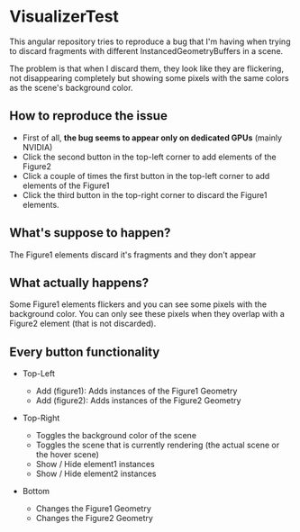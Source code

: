 # VisualizerTest

This angular repository tries to reproduce a bug that I'm having when trying to discard fragments with different InstancedGeometryBuffers in a scene.

The problem is that when I discard them, they look like they are flickering, not disappearing completely but showing some pixels with the same colors as the scene's background color.

## How to reproduce the issue

 -  First of all, **the bug seems to appear only on dedicated GPUs** (mainly NVIDIA)
 -  Click the second button in the top-left corner to add elements of the Figure2
 -  Click a couple of times the first button in the top-left corner to add elements of the Figure1
 -  Click the third button in the top-right corner to discard the Figure1 elements.

## What's suppose to happen?

The Figure1 elements discard it's fragments and they don't appear

## What actually happens?

Some Figure1 elements flickers and you can see some pixels with the background color. You can only see these pixels when they overlap with a Figure2 element (that is not discarded).

## Every button functionality

  - Top-Left
    - Add (figure1): Adds instances of the Figure1 Geometry
    - Add (figure2): Adds instances of the Figure2 Geometry
    
  - Top-Right
    - Toggles the background color of the scene
    - Toggles the scene that is currently rendering (the actual scene or the hover scene)
    - Show / Hide element1 instances
    - Show / Hide element2 instances
    
  - Bottom
    - Changes the Figure1 Geometry
    - Changes the Figure2 Geometry

